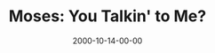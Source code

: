 ---
layout: message
category: message
series: "Bad Boyz of the Bible"
title: "Moses: You Talkin' to Me?"
date: 2000-10-14-00-00
message_id: 359
---